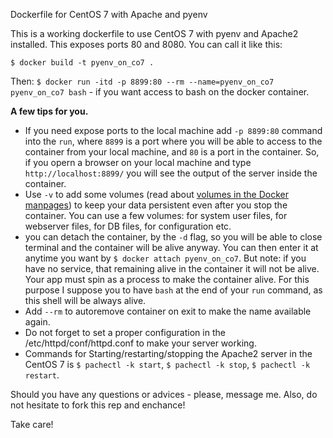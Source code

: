 Dockerfile for CentOS 7 with Apache and pyenv

This is a working dockerfile to use CentOS 7 with pyenv and Apache2 installed.
This exposes ports 80 and 8080. You can call it like this:


`$ docker build -t pyenv_on_co7 .`

Then:
`$ docker run -itd -p 8899:80 --rm --name=pyenv_on_co7 pyenv_on_co7 bash` - if you want access to bash on the docker container.


**A few tips for you.**

- If you need expose ports to the local machine add `-p 8899:80` command into the `run`, where `8899` is a port where you will be able to access to the container from your local machine, and `80` is a port in the container. So, if you opern a browser on your local machine and type `http://localhost:8899/` you will see the output of the server inside the container.
- Use `-v` to add some volumes (read about [volumes in the Docker manpages](https://docs.docker.com/storage/volumes/)) to keep your data persistent even after you stop the container. You can use a few volumes: for system user files, for webserver files, for DB files, for configuration etc.
- you can detach the container, by the `-d` flag, so you will be able to close terminal and the container will be alive anyway. You can then enter it at anytime you want by `$ docker attach pyenv_on_co7`. But note: if you have no service, that remaining alive in the container it will not be alive. Your app must spin as a process to make the container alive. For this purpose I suppose you to have `bash` at the end of your `run` command, as this shell will be always alive.
- Add `--rm` to autoremove container on exit to make the name available again.
- Do not forget to set a proper configuration in the /etc/httpd/conf/httpd.conf to make your server working.
- Commands for Starting/restarting/stopping the Apache2 server in the CentOS 7 is `$ pachectl -k start`, `$ pachectl -k stop`, `$ pachectl -k restart`.

Should you have any questions or advices - please, message me. Also, do not hesitate to fork this rep and enchance!

Take care!




